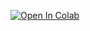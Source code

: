 [![Open In Colab](https://colab.research.google.com/assets/colab-badge.svg)](https://colab.research.google.com/github/p-p-p-p/Spectral-Data-Analysis/blob/main/Spectral_Reflection_of_Visible_Light_on_Leaves.ipynb) <br>

